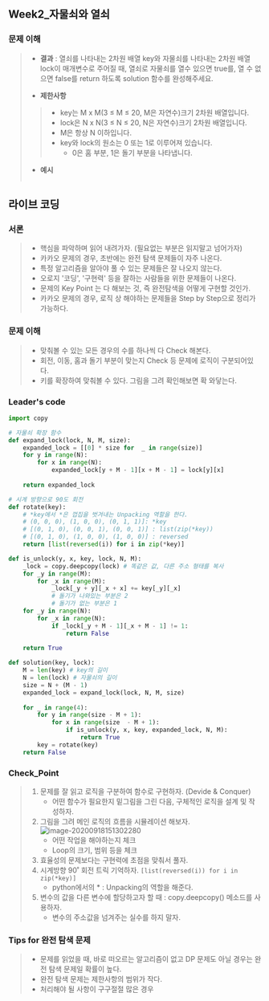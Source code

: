## Week2_자물쇠와 열쇠



### 문제 이해

> - **결과**
>   : 열쇠를 나타내는 2차원 배열 key와 자물쇠를 나타내는 2차원 배열 lock이 매개변수로 주어질 때, 열쇠로 자물쇠를 열수 있으면 true를, 열 수 없으면 false를 return 하도록 solution 함수를 완성해주세요.
>
> - **제한사항**
>   
> > - key는 M x M(3 ≤ M ≤ 20, M은 자연수)크기 2차원 배열입니다.
>   > - lock은 N x N(3 ≤ N ≤ 20, N은 자연수)크기 2차원 배열입니다.
>   > - M은 항상 N 이하입니다.
>   > - key와 lock의 원소는 0 또는 1로 이루어져 있습니다.
>   >   - 0은 홈 부분, 1은 돌기 부분을 나타냅니다.
> 
> - **예시**
>
>   ```markdown
>   
>   ```
>

## 라이브 코딩

### 서론

> - 핵심을 파악하며 읽어 내려가자. (필요없는 부분은 읽지말고 넘어가자)
> - 카카오 문제의 경우, 초반에는 완전 탐색 문제들이 자주 나온다.
> - 특정 알고리즘을 알아야 풀 수 있는 문제들은 잘 나오지 않는다.
> - 오로지 '코딩', '구현력' 등을 잘하는 사람들을 위한 문제들이 나온다.
> - 문제의 Key Point 는 다 해보는 것, 즉 완전탐색을 어떻게 구현할 것인가.
> - 카카오 문제의 경우, 로직 상 해야하는 문제들을 Step by Step으로 정리가 가능하다.



### 문제 이해

> - 맞춰볼 수 있는 모든 경우의 수를 하나씩 다 Check 해본다.
> - 회전, 이동, 홈과 돌기 부분이 맞는지 Check 등 문제에 로직이 구분되어있다.
> - 키를 확장하여 맞춰볼 수 있다. 그림을 그려 확인해보면 확 와닿는다.



### Leader's code

```python
import copy

# 자물쇠 확장 함수
def expand_lock(lock, N, M, size):
    expanded_lock = [[0] * size for  _ in range(size)]
    for y in range(N):
        for x in range(N):
            expanded_lock[y + M - 1][x + M - 1] = lock[y][x]
            
    return expanded_lock

# 시계 방향으로 90도 회전
def rotate(key):
    # *key에서 *은 껍집을 벗겨내는 Unpacking 역할을 한다.
    # (0, 0, 0), (1, 0, 0), (0, 1, 1)]: *key
    # [(0, 1, 0), (0, 0, 1), (0, 0, 1)] : list(zip(*key))
    # [(0, 1, 0), (1, 0, 0), (1, 0, 0)] : reversed
    return [list(reversed(i)) for i in zip(*key)]

def is_unlock(y, x, key, lock, N, M):
    _lock = copy.deepcopy(lock) # 똑같은 값, 다른 주소 형태를 복사    
    for _y in range(M):
        for _x in range(M):
            _lock[_y + y][_x + x] += key[_y][_x]
            # 돌기가 나와있는 부분은 2
            # 돌기가 없는 부분은 1
    for _y in range(N):
        for _x in range(N):
            if _lock[_y + M - 1][_x + M - 1] != 1:
                return False
            
    return True

def solution(key, lock):
    M = len(key) # key의 길이
    N = len(lock) # 자물쇠의 길이
    size = N + (M - 1)
    expanded_lock = expand_lock(lock, N, M, size)
    
    for _ in range(4):
        for y in range(size - M + 1):
            for x in range(size  - M + 1):
                if is_unlock(y, x, key, expanded_lock, N, M):
                    return True
        key = rotate(key)
    return False
```

### Check_Point

> 1. 문제를 잘 읽고 로직을 구분하여 함수로 구현하자. (Devide & Conquer)
>    - 어떤 함수가 필요한지 밑그림을 그린 다음,
>      구체적인 로직을 설계 및 작성하자.
> 2. 그림을 그려 메인 로직의 흐름을 시뮬레이션 해보자.
>    ![image-20200918151302280](C:\Users\143011\AppData\Roaming\Typora\typora-user-images\image-20200918151302280.png)
>    - 어떤 작업을 해야하는지 체크
>    - Loop의 크기, 범위 등을 체크
> 3. 효율성의 문제보다는 구현력에 초점을 맞춰서 풀자.
> 4. 시계방향 90˚  회전 트릭 기억하자.
>    `[list(reversed(i)) for i in zip(*key)]`
>    - python에서의 * : Unpacking의 역할을 해준다.
> 5. 변수의 값을 다른 변수에 할당하고자 할 때 : copy.deepcopy() 메소드를 사용하자.
>    - 변수의 주소값을 넘겨주는 실수를 하지 말자.



### Tips for 완전 탐색 문제

> - 문제를 읽었을 때, 바로 떠오르는 알고리즘이 없고 DP 문제도 아닐 경우는 
>   완전 탐색 문제일 확률이 높다.
> - 완전 탐색 문제는 제한사항의 범위가 작다.
> - 처리해야 될 사항이 구구절절 많은 경우